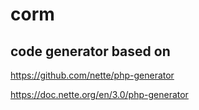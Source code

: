 # corm

## code generator based on

<https://github.com/nette/php-generator>

<https://doc.nette.org/en/3.0/php-generator>
